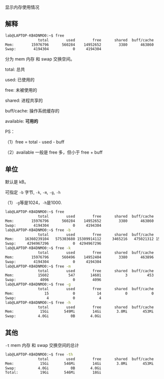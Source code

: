 显示内存使用情况

## 解释

```bash
lab@LAPTOP-KB4DNMO0:~$ free
               total        used        free      shared  buff/cache   available
Mem:        15976796      560284    14952652        3380      463860    15150056
Swap:        4194304           0     4194304
```

分为 mem 内存 和 swap 交换空间。

total: 总共

used: 已使用的

free: 未被使用的

shared: 进程共享的

buff/cache: 操作系统缓存的

available: **可用的**

PS：

（1）free = total - used - buff

（2）available 一般是 free 多，但小于 free + buff

## 单位

默认是 kB。

可指定 `-b` 字节, `-k`, `-m`, `-g`, `-h`

（1）`-g`等是1024，`-h`是1000.

```bash
lab@LAPTOP-KB4DNMO0:~$ free
               total        used        free      shared  buff/cache   available
Mem:        15976796      560284    14952652        3380      463860    15150056
Swap:        4194304           0     4194304
lab@LAPTOP-KB4DNMO0:~$ free -b
               total        used        free      shared  buff/cache   available
Mem:     16360239104   575303680 15309914112     3465216   475021312 15512023040
Swap:     4294967296           0  4294967296
lab@LAPTOP-KB4DNMO0:~$ free -k
               total        used        free      shared  buff/cache   available
Mem:        15976796      560496    14952404        3380      463896    15149832
Swap:        4194304           0     4194304
lab@LAPTOP-KB4DNMO0:~$ free -m
               total        used        free      shared  buff/cache   available
Mem:           15602         547       14601           3         453       14794
Swap:           4096           0        4096
lab@LAPTOP-KB4DNMO0:~$ free -g
               total        used        free      shared  buff/cache   available
Mem:              15           0          14           0           0          14
Swap:              4           0           4
lab@LAPTOP-KB4DNMO0:~$ free -h
               total        used        free      shared  buff/cache   available
Mem:            15Gi       549Mi        14Gi       3.0Mi       453Mi        14Gi
Swap:          4.0Gi          0B       4.0Gi
```

## 其他

`-t` mem 内存 和 swap 交换空间的总计

```bash
lab@LAPTOP-KB4DNMO0:~$ free -th
               total        used        free      shared  buff/cache   available
Mem:            15Gi       546Mi        14Gi       3.0Mi       453Mi        14Gi
Swap:          4.0Gi          0B       4.0Gi
Total:          19Gi       546Mi        18Gi
```

